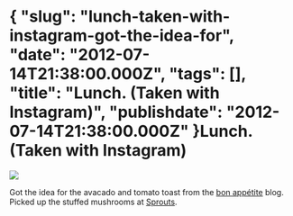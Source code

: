 {
    "slug": "lunch-taken-with-instagram-got-the-idea-for",
    "date": "2012-07-14T21:38:00.000Z",
    "tags": [],
    "title": "Lunch. (Taken with Instagram)",
    "publishdate": "2012-07-14T21:38:00.000Z"
}Lunch. (Taken with Instagram)
=============================




![](/images/tumblr_m766sknYup1rwd7xgo1_1280.jpg)

Got the idea for the avacado and tomato toast from the [bon
appétite](http://www.bonappetit.com/blogsandforums/blogs/badaily/2012/07/bloggers-make-avocado-toast.html)
blog. Picked up the stuffed mushrooms at
[Sprouts](http://www.sprouts.com/).

